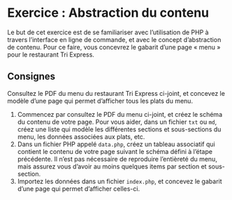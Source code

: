 # Exercice : Abstraction du contenu

Le but de cet exercice est de se familiariser avec l’utilisation de PHP à travers l’interface en ligne de commande, et avec le concept d’abstraction de contenu. Pour ce faire, vous concevrez le gabarit d’une page « menu » pour le restaurant Tri Express.

## Consignes

Consultez le PDF du menu du restaurant Tri Express ci-joint, et concevez le modèle d’une page qui permet d’afficher tous les plats du menu. 

1. Commencez par consultez le PDF du menu ci-joint, et créez le schéma du contenu de votre page. Pour vous aider, dans un fichier `txt` ou `md`, créez une liste qui modèle les différentes sections et sous-sections du menu, les données associées aux plats, etc.
2. Dans un fichier PHP appelé `data.php`, créez un tableau associatif qui contient le contenu de votre page suivant le schéma défini à l’étape précédente. Il n’est pas nécessaire de reproduire l’entièreté du menu, mais assurez vous d’avoir au moins quelques items par section et sous-section.
3. Importez les données dans un fichier `index.php`, et concevez le gabarit d’une page qui permet d’afficher celles-ci.